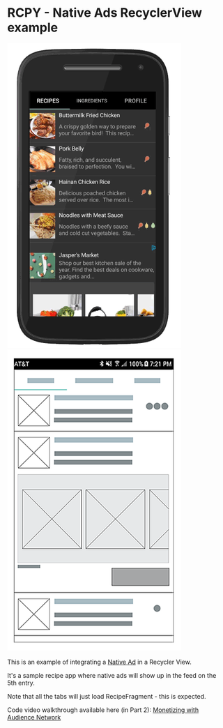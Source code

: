 # RCPY - Native Ads RecyclerView example 

![App with Ad gif](app-with-ad.gif) ![App with Ad Wireframe](app-with-ad-wireframe.png)

This is an example of integrating a [Native Ad](https://developers.facebook.com/docs/audience-network/android-native) in a Recycler View.

It's a sample recipe app where native ads will show up in the feed on the 5th entry.

Note that all the tabs will just load RecipeFragment - this is expected.

Code video walkthrough available here (in Part 2): [Monetizing with Audience Network](https://www.facebook.com/audiencenetwork/news-and-insights/watch-and-learn-monetizing-with-audience-network)

